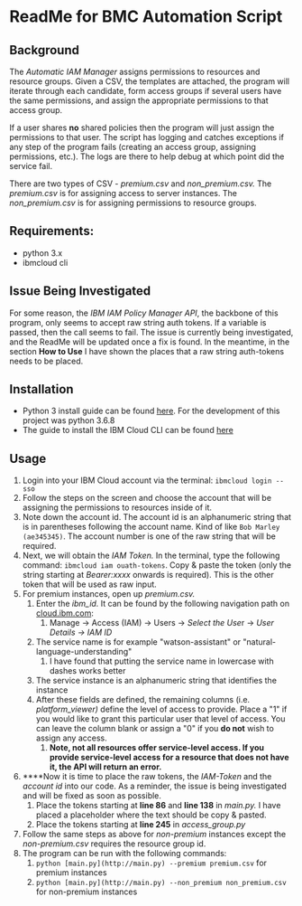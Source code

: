 # ReadMe for BMC Automation Script


## Background

The *Automatic IAM Manager* assigns permissions to resources and resource groups. Given a CSV, the templates are attached, the program will iterate through each candidate, form access groups if several users have the same permissions, and assign the appropriate permissions to that access group. 

If a user shares **no** shared policies then the program will just assign the permissions to that user. The script has logging and catches exceptions if any step of the program fails (creating an access group, assigning permissions, etc.). The logs are there to help debug at which point did the service fail.

There are two types of CSV - *premium.csv* and *non_premium.csv.* The *premium.csv* is for assigning access to server instances. The *non_premium.csv* is for assigning permissions to resource groups.

## Requirements:

- python 3.x
- ibmcloud cli

## Issue Being Investigated

For some reason, the *IBM IAM Policy Manager API*, the backbone of this program, only seems to accept raw string auth tokens. If a variable is passed, then the call seems to fail. The issue is currently being investigated, and the ReadMe will be updated once a fix is found. In the meantime, in the section **How to Use** I have shown the places that a raw string auth-tokens needs to be placed. 

## Installation

- Python 3 install guide can be found [here](https://www.python.org/downloads/). For the development of this project was python 3.6.8
- The guide to install the IBM Cloud CLI can be found [here](https://cloud.ibm.com/docs/cli?topic=cloud-cli-getting-started)

## Usage

1. Login into your IBM Cloud account via the terminal: `ibmcloud login --sso`
2. Follow the steps on the screen and choose the account that will be assigning the permissions to resources inside of it.
3. Note down the account id. The account id is an alphanumeric string that is in parentheses following the account name. Kind of like `Bob Marley (ae345345)`. The account number is one of the raw string that will be required.
4. Next, we will obtain the *IAM Token.* In the terminal, type the following command: `ibmcloud iam ouath-tokens`. Copy & paste the token (only the string starting at *Bearer:xxxx* onwards is required). This is the other token that will be used as raw input. 
5. For premium instances, open up *premium.csv.* 
    1. Enter the *ibm_id.* It can be found by the following navigation path on [cloud.ibm.com](http://cloud.ibm.com):
        1. Manage → Access (IAM) → Users → *Select the Use*r → *User Details → IAM ID*
    2. The service name is for example "watson-assistant" or "natural-language-understanding"
        1. I have found that putting the service name in lowercase with dashes works better
    3. The service instance is an alphanumeric string that identifies the instance
    4. After these fields are defined, the remaining columns (i.e. *platform_viewer)* define the level of access to provide. Place a "1" if you would like to grant this particular user that level of access. You can leave the column blank or assign a "0" if you **do not** wish to assign any access. 
        1. **Note, not all resources offer service-level access. If you provide service-level access for a resource that does not have it, the API will return an error.**
6.  ****Now it is time to place the raw tokens, the *IAM-Token* and the *account id* into our code. As a reminder, the issue is being investigated and will be fixed as soon as possible.
    1. Place the tokens starting at **line 86** and **line 138** in *main.py.* I have placed a placeholder where the text should be copy & pasted. 
    2. Place the tokens starting at **line 245** in *access_group.py*
7. Follow the same steps as above for *non-premium* instances except the *non-premium.csv* requires the resource group id.
8. The program can be run with the following commands:
    1. `python [main.py](http://main.py) --premium premium.csv` for premium instances
    2. `python [main.py](http://main.py) --non_premium non_premium.csv` for non-premium instances

